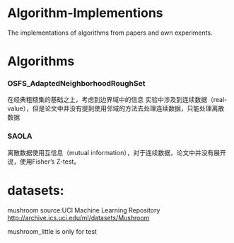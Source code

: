# Algorithm-Implementions

The implementations of algorithms from papers and own experiments.

# Algorithms
### OSFS_AdaptedNeighborhoodRoughSet
在经典粗糙集的基础之上，考虑到边界域中的信息
实验中涉及到连续数据（real-value），但是论文中并没有提到使用邻域的方法去处理连续数据，只能处理离散数据
### SAOLA
离散数据使用互信息（mutual information），对于连续数据，论文中并没有展开说，使用Fisher’s Z-test。

# datasets:

mushroom source:UCI Machine Learning Repository
http://archive.ics.uci.edu/ml/datasets/Mushroom

mushroom_little is only for test
